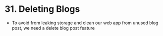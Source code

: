 # 31. Deleting Blogs
- To avoid from leaking storage and clean our web app from unused blog post, we need a delete blog post feature